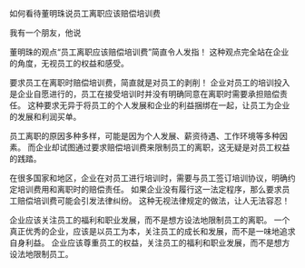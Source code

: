 如何看待董明珠说员工离职应该赔偿培训费

我有一个朋友，他说

董明珠的观点“员工离职应该赔偿培训费”简直令人发指！
这种观点完全站在企业的角度，无视员工的权益和感受。

要求员工在离职时赔偿培训费，简直就是对员工的剥削！
企业对员工的培训投入是企业自愿进行的，员工在接受培训时并没有明确同意在离职时需要承担赔偿责任。
这种要求无异于将员工的个人发展和企业的利益捆绑在一起，让员工为企业的发展和利润买单。

员工离职的原因多种多样，可能是因为个人发展、薪资待遇、工作环境等多种因素。
而企业却试图通过要求赔偿培训费来限制员工的离职，这无疑是对员工权益的践踏。

在很多国家和地区，企业在对员工进行培训时，需要与员工签订培训协议，明确约定培训费用和离职时的赔偿责任。
如果企业没有履行这一法定程序，那么要求员工赔偿培训费可能会引发法律纠纷。
这种无视法律规定的做法，让人无法容忍！

企业应该关注员工的福利和职业发展，而不是想方设法地限制员工的离职。
一个真正优秀的企业，应该是以员工为本，关注员工的成长和发展，而不是一味地追求自身利益。
企业应该尊重员工的权益，关注员工的福利和职业发展，而不是想方设法地限制员工。
